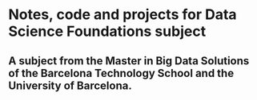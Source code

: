 # Notes, code and projects for Data Science Foundations subject 
## A subject from the Master in Big Data Solutions of the Barcelona Technology School and the University of Barcelona.